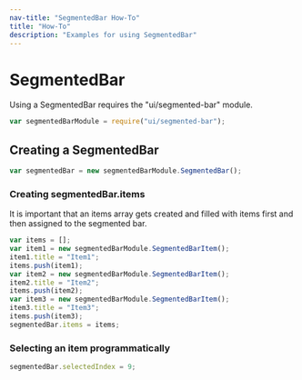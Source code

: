 ```yaml
---
nav-title: "SegmentedBar How-To"
title: "How-To"
description: "Examples for using SegmentedBar"
---
```

# SegmentedBar
Using a SegmentedBar requires the "ui/segmented-bar" module.
``` JavaScript
var segmentedBarModule = require("ui/segmented-bar");
```
## Creating a SegmentedBar
``` JavaScript
var segmentedBar = new segmentedBarModule.SegmentedBar();
```
### Creating segmentedBar.items
It is important that an items array gets created and filled with
items first and then assigned to the segmented bar.
``` JavaScript
var items = [];
var item1 = new segmentedBarModule.SegmentedBarItem();
item1.title = "Item1";
items.push(item1);
var item2 = new segmentedBarModule.SegmentedBarItem();
item2.title = "Item2";
items.push(item2);
var item3 = new segmentedBarModule.SegmentedBarItem();
item3.title = "Item3";
items.push(item3);
segmentedBar.items = items;
```
### Selecting an item programmatically
``` JavaScript
segmentedBar.selectedIndex = 9;
```
